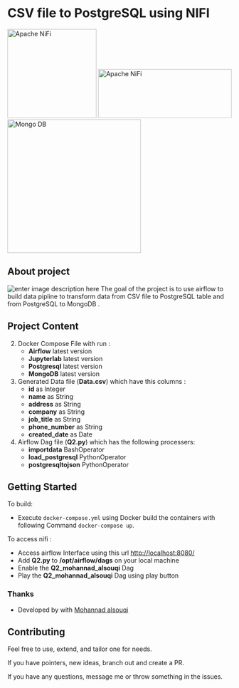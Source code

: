 # CSV file to PostgreSQL using NIFI

<img src="https://cdn.iconscout.com/icon/free/png-256/postgresql-11-1175122.png" width="200" alt="Apache NiFi"/>
<img src="https://nifi.apache.org/assets/images/apache-nifi-logo.svg" width="300" height="110" alt="Apache NiFi"/>
<img src="https://webassets.mongodb.com/_com_assets/cms/MongoDB_Logo_FullColorBlack_RGB-4td3yuxzjs.png" width="300"  alt="Mongo DB"/>

## About project

![enter image description here](https://i.ibb.co/9cF0nKp/Screen-Shot-2021-05-19-at-12-08-51-AM.png)
The goal of the project is to use airflow to build data pipline to transform data from CSV file to PostgreSQL table and from PostgreSQL to MongoDB .



## Project Content

2. Docker Compose File with run :
    * **Airflow** latest version 
    * **Jupyterlab** latest version
    * **Postgresql** latest version
    * **MongoDB** latest version
3. Generated Data file (**Data.csv**) which have this columns : 
    * **id** as Integer
    * **name** as String
    * **address** as String
    * **company** as String
    * **job_title** as String
    * **phone_number** as String
    * **created_date** as  Date
5. Airflow Dag file (**Q2.py**) which has the following processers:
    * **importdata** BashOperator
    * **load_postgresql** PythonOperator
    * **postgresqltojson** PythonOperator

## Getting Started

To build:
- Execute `docker-compose.yml` using Docker build the containers with following Command `docker-compose up`. 

To access nifi :
- Access airflow Interface using this url [http://localhost:8080/](http://localhost:8080/)
- Add **Q2.py** to **/opt/airflow/dags** on your local machine  
- Enable the **Q2_mohannad_alsouqi** Dag 
- Play the **Q2_mohannad_alsouqi** Dag using play button 

### Thanks

* Developed by with [Mohannad alsouqi](mailto:mohannad.alsouqi@gmail.com)

## Contributing

Feel free to use, extend, and tailor one for needs.

If you have pointers, new ideas, branch out and create a PR.

If you have any questions, message me or throw something in the issues.
